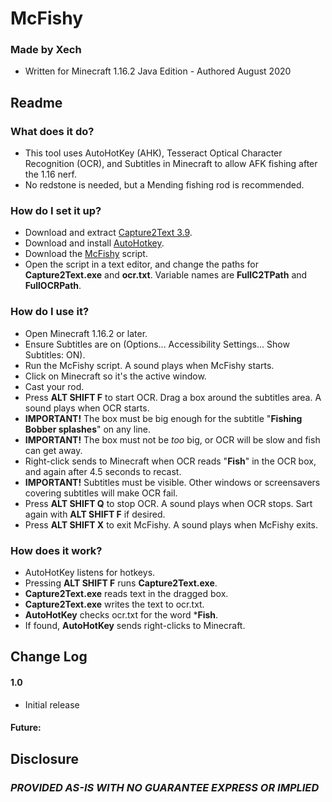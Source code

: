 
# McFishy

### Made by Xech
- Written for Minecraft 1.16.2 Java Edition - Authored August 2020

## Readme
### What does it do?
- This tool uses AutoHotKey (AHK), Tesseract Optical Character Recognition (OCR), and Subtitles in Minecraft to allow AFK fishing after the 1.16 nerf.
- No redstone is needed, but a Mending fishing rod is recommended.

### How do I set it up?
- Download and extract [Capture2Text 3.9](https://versaweb.dl.sourceforge.net/project/capture2text/Capture2Text/Capture2Text_v3.9/Capture2Text_v3.9.zip).
- Download and install [AutoHotkey](https://www.autohotkey.com/download/ahk-install.exe).
- Download the [McFishy](https://github.com/Xechorizo/McFishy/blob/master/McFishy.ahk) script.
- Open the script in a text editor, and change the paths for **Capture2Text.exe** and **ocr.txt**. Variable names are **FullC2TPath** and **FullOCRPath**.

### How do I use it?
- Open Minecraft 1.16.2 or later.
- Ensure Subtitles are on (Options... Accessibility Settings... Show Subtitles: ON).
- Run the McFishy script. A sound plays when McFishy starts.
- Click on Minecraft so it's the active window.
- Cast your rod.
- Press **ALT SHIFT F** to start OCR. Drag a box around the subtitles area. A sound plays when OCR starts.
- **IMPORTANT!** The box must be big enough for the subtitle "**Fishing Bobber splashes**" on any line.
- **IMPORTANT!** The box must not be *too* big, or OCR will be slow and fish can get away.
- Right-click sends to Minecraft when OCR reads "**Fish**" in the OCR box, and again after 4.5 seconds to recast.
- **IMPORTANT!** Subtitles must be visible. Other windows or screensavers covering subtitles will make OCR fail.
- Press **ALT SHIFT Q** to stop OCR. A sound plays when OCR stops. Sart again with **ALT SHIFT F** if desired.
- Press **ALT SHIFT X** to exit McFishy. A sound plays when McFishy exits.

### How does it work?
- AutoHotKey listens for hotkeys.
- Pressing **ALT SHIFT F** runs **Capture2Text.exe**.
- **Capture2Text.exe** reads text in the dragged box.
- **Capture2Text.exe** writes the text to ocr.txt.
- **AutoHotKey** checks ocr.txt for the word ***Fish**.
- If found, **AutoHotKey** sends right-clicks to Minecraft.

## Change Log

#### 1.0
- Initial release

#### Future:

## Disclosure
### *PROVIDED AS-IS WITH NO GUARANTEE EXPRESS OR IMPLIED*
